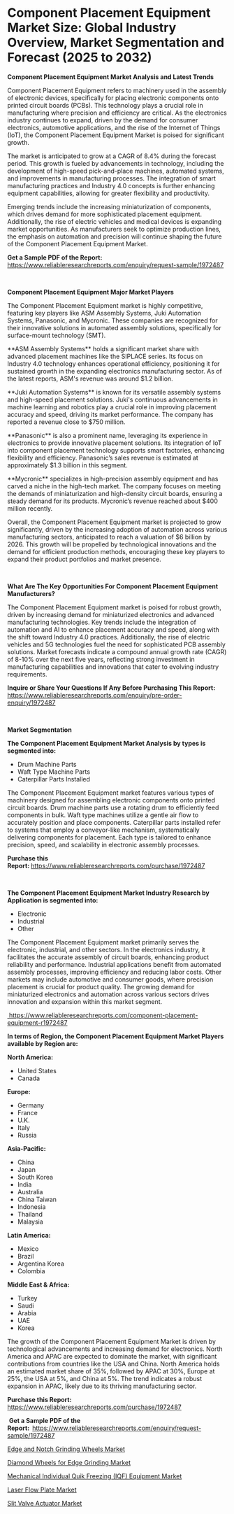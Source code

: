 <p><h1>Component Placement Equipment Market Size: Global Industry Overview, Market Segmentation and Forecast (2025 to 2032)</h1></p><p><strong>Component Placement Equipment Market Analysis and Latest Trends</strong></p>
<p><p>Component Placement Equipment refers to machinery used in the assembly of electronic devices, specifically for placing electronic components onto printed circuit boards (PCBs). This technology plays a crucial role in manufacturing where precision and efficiency are critical. As the electronics industry continues to expand, driven by the demand for consumer electronics, automotive applications, and the rise of the Internet of Things (IoT), the Component Placement Equipment Market is poised for significant growth.</p><p>The market is anticipated to grow at a CAGR of 8.4% during the forecast period. This growth is fueled by advancements in technology, including the development of high-speed pick-and-place machines, automated systems, and improvements in manufacturing processes. The integration of smart manufacturing practices and Industry 4.0 concepts is further enhancing equipment capabilities, allowing for greater flexibility and productivity.</p><p>Emerging trends include the increasing miniaturization of components, which drives demand for more sophisticated placement equipment. Additionally, the rise of electric vehicles and medical devices is expanding market opportunities. As manufacturers seek to optimize production lines, the emphasis on automation and precision will continue shaping the future of the Component Placement Equipment Market.</p></p>
<p><strong>Get a Sample PDF of the Report:&nbsp;</strong> <a href="https://www.reliableresearchreports.com/enquiry/request-sample/1972487?utm_campaign=11&utm_medium=2&utm_source=Github&utm_content=ia&utm_term=02032025&utm_id=component-placement-equipment">https://www.reliableresearchreports.com/enquiry/request-sample/1972487</a></p>
<p>&nbsp;</p>
<p><strong>Component Placement Equipment Major Market Players</strong></p>
<p><p>The Component Placement Equipment market is highly competitive, featuring key players like ASM Assembly Systems, Juki Automation Systems, Panasonic, and Mycronic. These companies are recognized for their innovative solutions in automated assembly solutions, specifically for surface-mount technology (SMT).</p><p>**ASM Assembly Systems** holds a significant market share with advanced placement machines like the SIPLACE series. Its focus on Industry 4.0 technology enhances operational efficiency, positioning it for sustained growth in the expanding electronics manufacturing sector. As of the latest reports, ASM's revenue was around $1.2 billion.</p><p>**Juki Automation Systems** is known for its versatile assembly systems and high-speed placement solutions. Juki's continuous advancements in machine learning and robotics play a crucial role in improving placement accuracy and speed, driving its market performance. The company has reported a revenue close to $750 million.</p><p>**Panasonic** is also a prominent name, leveraging its experience in electronics to provide innovative placement solutions. Its integration of IoT into component placement technology supports smart factories, enhancing flexibility and efficiency. Panasonic’s sales revenue is estimated at approximately $1.3 billion in this segment.</p><p>**Mycronic** specializes in high-precision assembly equipment and has carved a niche in the high-tech market. The company focuses on meeting the demands of miniaturization and high-density circuit boards, ensuring a steady demand for its products. Mycronic’s revenue reached about $400 million recently.</p><p>Overall, the Component Placement Equipment market is projected to grow significantly, driven by the increasing adoption of automation across various manufacturing sectors, anticipated to reach a valuation of $6 billion by 2026. This growth will be propelled by technological innovations and the demand for efficient production methods, encouraging these key players to expand their product portfolios and market presence.</p></p>
<p>&nbsp;</p>
<p><strong>What Are The Key Opportunities For Component Placement Equipment Manufacturers?</strong></p>
<p><p>The Component Placement Equipment market is poised for robust growth, driven by increasing demand for miniaturized electronics and advanced manufacturing technologies. Key trends include the integration of automation and AI to enhance placement accuracy and speed, along with the shift toward Industry 4.0 practices. Additionally, the rise of electric vehicles and 5G technologies fuel the need for sophisticated PCB assembly solutions. Market forecasts indicate a compound annual growth rate (CAGR) of 8-10% over the next five years, reflecting strong investment in manufacturing capabilities and innovations that cater to evolving industry requirements.</p></p>
<p><strong>Inquire or Share Your Questions If Any Before Purchasing This Report:</strong> <a href="https://www.reliableresearchreports.com/enquiry/pre-order-enquiry/1972487?utm_campaign=11&utm_medium=2&utm_source=Github&utm_content=ia&utm_term=02032025&utm_id=component-placement-equipment">https://www.reliableresearchreports.com/enquiry/pre-order-enquiry/1972487</a></p>
<p>&nbsp;</p>
<p><strong>Market Segmentation</strong></p>
<p><strong>The Component Placement Equipment Market Analysis by types is segmented into:</strong></p>
<p><ul><li>Drum Machine Parts</li><li>Waft Type Machine Parts</li><li>Caterpillar Parts Installed</li></ul></p>
<p><p>The Component Placement Equipment market features various types of machinery designed for assembling electronic components onto printed circuit boards. Drum machine parts use a rotating drum to efficiently feed components in bulk. Waft type machines utilize a gentle air flow to accurately position and place components. Caterpillar parts installed refer to systems that employ a conveyor-like mechanism, systematically delivering components for placement. Each type is tailored to enhance precision, speed, and scalability in electronic assembly processes.</p></p>
<p><strong>Purchase this Report:&nbsp;</strong><a href="https://www.reliableresearchreports.com/purchase/1972487?utm_campaign=11&utm_medium=2&utm_source=Github&utm_content=ia&utm_term=02032025&utm_id=component-placement-equipment">https://www.reliableresearchreports.com/purchase/1972487</a></p>
<p>&nbsp;</p>
<p><strong>The Component Placement Equipment Market Industry Research by Application is segmented into:</strong></p>
<p><ul><li>Electronic</li><li>Industrial</li><li>Other</li></ul></p>
<p><p>The Component Placement Equipment market primarily serves the electronic, industrial, and other sectors. In the electronics industry, it facilitates the accurate assembly of circuit boards, enhancing product reliability and performance. Industrial applications benefit from automated assembly processes, improving efficiency and reducing labor costs. Other markets may include automotive and consumer goods, where precision placement is crucial for product quality. The growing demand for miniaturized electronics and automation across various sectors drives innovation and expansion within this market segment.</p></p>
<p><a href="https://www.reliableresearchreports.com/component-placement-equipment-r1972487?utm_campaign=11&utm_medium=2&utm_source=Github&utm_content=ia&utm_term=02032025&utm_id=component-placement-equipment">&nbsp;https://www.reliableresearchreports.com/component-placement-equipment-r1972487</a></p>
<p><strong>In terms of Region, the Component Placement Equipment Market Players available by Region are:</strong></p>
<p>
    <p> <strong> North America: </strong>
        <ul>
            <li>United States</li>
            <li>Canada</li>
        </ul>
        </p> 
    <p> <strong> Europe: </strong>
        <ul>
            <li>Germany</li>
            <li>France</li>
            <li>U.K.</li>
            <li>Italy</li>
            <li>Russia</li>
        </ul>
        </p> 
    <p> <strong> Asia-Pacific: </strong>
        <ul>
            <li>China</li>
            <li>Japan</li>
            <li>South Korea</li>
            <li>India</li>
            <li>Australia</li>
            <li>China Taiwan</li>
            <li>Indonesia</li>
            <li>Thailand</li>
            <li>Malaysia</li>
        </ul>
        </p> 
    <p> <strong> Latin America: </strong>
        <ul>
            <li>Mexico</li>
            <li>Brazil</li>
            <li>Argentina Korea</li>
            <li>Colombia</li>
        </ul>
        </p> 
    <p> <strong> Middle East & Africa: </strong>
        <ul>
            <li>Turkey</li>
            <li>Saudi</li>
            <li>Arabia</li>
            <li>UAE</li>
            <li>Korea</li>
        </ul>
    </p>
    </p>
<p><p>The growth of the Component Placement Equipment Market is driven by technological advancements and increasing demand for electronics. North America and APAC are expected to dominate the market, with significant contributions from countries like the USA and China. North America holds an estimated market share of 35%, followed by APAC at 30%, Europe at 25%, the USA at 5%, and China at 5%. The trend indicates a robust expansion in APAC, likely due to its thriving manufacturing sector.</p></p>
<p><strong>Purchase this Report: </strong><a href="https://www.reliableresearchreports.com/purchase/1972487?utm_campaign=11&utm_medium=2&utm_source=Github&utm_content=ia&utm_term=02032025&utm_id=component-placement-equipment">https://www.reliableresearchreports.com/purchase/1972487</a></p>
<p>&nbsp;<strong>Get a Sample PDF of the Report:&nbsp;&nbsp;</strong><a href="https://www.reliableresearchreports.com/enquiry/request-sample/1972487?utm_campaign=11&utm_medium=2&utm_source=Github&utm_content=ia&utm_term=02032025&utm_id=component-placement-equipment">https://www.reliableresearchreports.com/enquiry/request-sample/1972487</a></p>
<p><strong></strong></p>
<p><p><a href="https://github.com/shirlantosx7/Market-Research-Report-List-1/blob/main/edge-and-notch-grinding-wheels-market.md?utm_campaign=11&utm_medium=2&utm_source=Github&utm_content=ia&utm_term=02032025&utm_id=component-placement-equipment">Edge and Notch Grinding Wheels Market</a></p><p><a href="https://github.com/lanuskarnajc/Market-Research-Report-List-1/blob/main/diamond-wheels-for-edge-grinding-market.md?utm_campaign=11&utm_medium=2&utm_source=Github&utm_content=ia&utm_term=02032025&utm_id=component-placement-equipment">Diamond Wheels for Edge Grinding Market</a></p><p><a href="https://github.com/raquinyagua/Market-Research-Report-List-1/blob/main/mechanical-individual-quik-freezing-iqf-equipment-market.md?utm_campaign=11&utm_medium=2&utm_source=Github&utm_content=ia&utm_term=02032025&utm_id=component-placement-equipment">Mechanical Individual Quik Freezing (IQF) Equipment Market</a></p><p><a href="https://github.com/ivvrgibi/Market-Research-Report-List-1/blob/main/laser-flow-plate-market.md?utm_campaign=11&utm_medium=2&utm_source=Github&utm_content=ia&utm_term=02032025&utm_id=component-placement-equipment">Laser Flow Plate Market</a></p><p><a href="https://github.com/ziwersekos/Market-Research-Report-List-1/blob/main/slit-valve-actuator-market.md?utm_campaign=11&utm_medium=2&utm_source=Github&utm_content=ia&utm_term=02032025&utm_id=component-placement-equipment">Slit Valve Actuator Market</a></p></p>